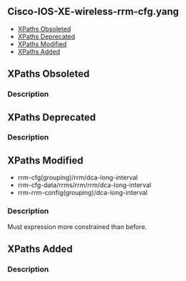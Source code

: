 ## Cisco-IOS-XE-wireless-rrm-cfg.yang


- [XPaths Obsoleted](#xpaths-obsoleted)
- [XPaths Deprecated](#xpaths-deprecated)
- [XPaths Modified](#xpaths-modified)
- [XPaths Added](#xpaths-added)

## XPaths Obsoleted

### Description

## XPaths Deprecated

### Description

## XPaths Modified

- rrm-cfg(grouping)/rrm/dca-long-interval
- rrm-cfg-data/rrms/rrm/rrm/dca-long-interval
- rrm-rrm-config(grouping)/dca-long-interval

### Description

Must expression more constrained than before.

## XPaths Added

### Description
